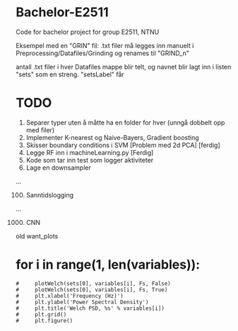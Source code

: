 # Bachelor-E2511
Code for bachelor project for group E2511, NTNU

Eksempel med en "GRIN" fil:
.txt filer må legges inn manuelt i Preprocessing/Datafiles/Grinding og renames til "GRIND_n" 

antall .txt filer i hver Datafiles mappe blir telt, og navnet blir lagt inn i listen "sets" som en streng. "setsLabel" får

# TODO 

1) Separer typer uten å måtte ha en folder for hver (unngå dobbelt opp med filer)
2) Implementer K-nearest og Naive-Bayers, Gradient boosting
3) Skisser boundary conditions i SVM [Problem med 2d PCA] [ferdig]
4) Legge RF inn i machineLearning.py [Ferdig]
5) Kode som tar inn test som logger aktiviteter
6) Lage en downsampler

...

100) Sanntidslogging

...

1000) CNN

old want_plots
# for i in range(1, len(variables)):
    #     plotWelch(sets[0], variables[i], Fs, False)
    #     plotWelch(sets[0], variables[i], Fs, True)
    #     plt.xlabel('Frequency (Hz)')
    #     plt.ylabel('Power Spectral Density')
    #     plt.title('Welch PSD, %s' % variables[i])
    #     plt.grid()
    #     plt.figure()